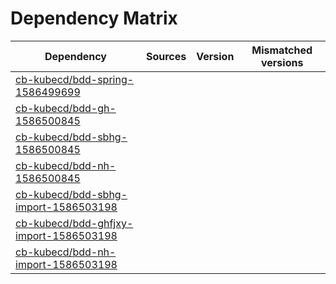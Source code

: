 # Dependency Matrix

Dependency | Sources | Version | Mismatched versions
---------- | ------- | ------- | -------------------
[cb-kubecd/bdd-spring-1586499699](https://github.com/cb-kubecd/bdd-spring-1586499699.git) |  | []() | 
[cb-kubecd/bdd-gh-1586500845](https://github.com/cb-kubecd/bdd-gh-1586500845.git) |  | []() | 
[cb-kubecd/bdd-sbhg-1586500845](https://github.com/cb-kubecd/bdd-sbhg-1586500845.git) |  | []() | 
[cb-kubecd/bdd-nh-1586500845](https://github.com/cb-kubecd/bdd-nh-1586500845.git) |  | []() | 
[cb-kubecd/bdd-sbhg-import-1586503198](https://github.com/cb-kubecd/bdd-sbhg-import-1586503198.git) |  | []() | 
[cb-kubecd/bdd-ghfjxy-import-1586503198](https://github.com/cb-kubecd/bdd-ghfjxy-import-1586503198.git) |  | []() | 
[cb-kubecd/bdd-nh-import-1586503198](https://github.com/cb-kubecd/bdd-nh-import-1586503198.git) |  | []() | 
